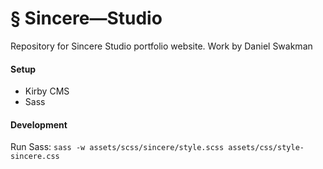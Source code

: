 # § Sincere—Studio

Repository for Sincere Studio portfolio website. Work by Daniel Swakman

#### Setup
- Kirby CMS
- Sass

#### Development
Run Sass:
`sass -w assets/scss/sincere/style.scss assets/css/style-sincere.css`